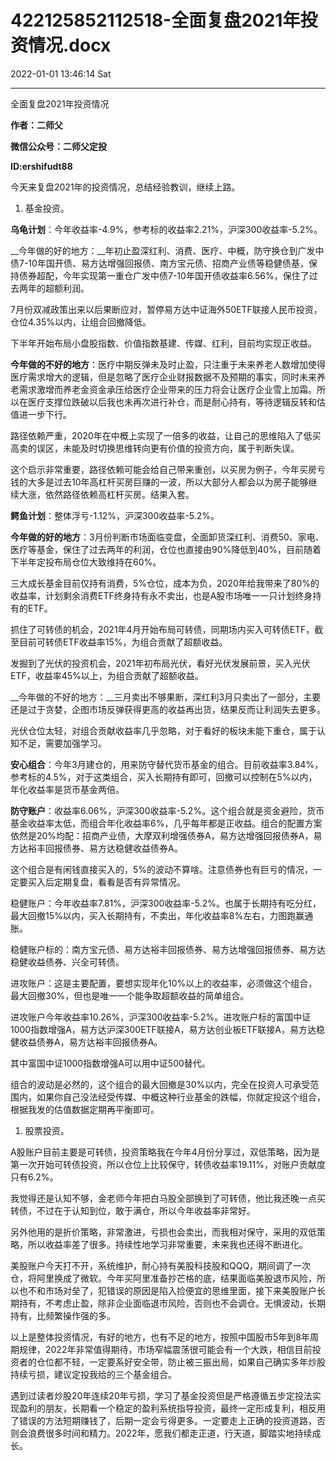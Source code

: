 # 422125852112518-全面复盘2021年投资情况.docx

2022-01-01 13:46:14 Sat

----

全面复盘2021年投资情况

__作者：二师父__

__微信公众号：二师父定投__

__ID:ershifudt88__

今天来复盘2021年的投资情况，总结经验教训，继续上路。

1. 基金投资。

__乌龟计划__：今年收益率\-4\.9%，参考标的收益率2\.21%，沪深300收益率\-5\.2%。

__今年做的好的地方：__年初止盈深红利、消费、医疗、中概，防守换仓到广发中债7\-10年国开债、易方达增强回报债、南方宝元债、招商产业债等稳健债基，保持债券超配，今年实现第一重仓广发中债7\-10年国开债收益率6\.56%，保住了过去两年的超额利润。

7月份双减政策出来以后果断应对，暂停易方达中证海外50ETF联接人民币投资，仓位4\.35%以内，让组合回撤降低。

下半年开始布局小盘股指数、价值指数基建、传媒、红利，目前均实现正收益。

__今年做的不好的地方__：医疗中期反弹未及时止盈，只注重于未来养老人数增加使得医疗需求增大的逻辑，但是忽略了医疗企业财报数据不及预期的事实，同时未来养老需求激增而养老金资金承压给医疗企业带来的压力将会让医疗企业雪上加霜。所以在医疗支撑位跌破以后我也未再次进行补仓，而是耐心持有，等待逻辑反转和估值进一步下行。

路径依赖严重，2020年在中概上实现了一倍多的收益，让自己的思维陷入了低买高卖的误区，未能及时切换思维转向更有价值的投资方向，属于判断失误。

这个启示非常重要，路径依赖可能会给自己带来重创，以买房为例子，今年买房亏钱的大多是过去10年高杠杆买房巨赚的一波，所以大部分人都会以为房子能够继续大涨，依然路径依赖高杠杆买房。结果入套。

__鳄鱼计划__：整体浮亏\-1\.12%，沪深300收益率\-5\.2%。

__今年做的好的地方__：3月份判断市场面临变盘，全面卸货深红利、消费50、家电、医疗等基金，保住了过去两年的利润，仓位也直接由90%降低到40%，目前随着下半年定投布局仓位大致维持在60%。

三大成长基金目前仅持有消费，5%仓位，成本为负，2020年给我带来了80%的收益率，计划剩余消费ETF终身持有永不卖出，也是A股市场唯一一只计划终身持有的ETF。

抓住了可转债的机会，2021年4月开始布局可转债，同期场内买入可转债ETF，截至目前可转债ETF收益率15%，为组合贡献了超额收益。

发掘到了光伏的投资机会，2021年初布局光伏，看好光伏发展前景，买入光伏ETF，收益率45%以上，为组合贡献了超额收益。

__今年做的不好的地方：__三月卖出不够果断，深红利3月只卖出了一部分，主要还是过于贪婪，企图市场反弹获得更高的收益再出货，结果反而让利润失去更多。

光伏仓位太轻，对组合贡献收益率几乎忽略，对于看好的板块未能下重仓，属于认知不足，需要加强学习。

__安心组合__：今年3月建仓的，用来防守替代货币基金的组合。目前收益率3\.84%，参考标的4\.5%，对于这类组合，买入长期持有即可，回撤可以控制在5%以内，年化收益率是货币基金两倍。

__防守账户__：收益率6\.06%，沪深300收益率\-5\.2%。这个组合就是资金避险，货币基金收益率太低，而组合年化收益率6%，几乎每年都是正收益。组合的配置方案依然是20%均配：招商产业债，大摩双利增强债券A，易方达增强回报债券A，易方达裕丰回报债券、易方达稳健收益债券A。

这个组合是有闲钱直接买入的，5%的波动不算啥。注意债券也有巨亏的情况，一定要买入后定期复盘，看看是否有异常情况。

稳健账户：今年收益率7\.81%，沪深300收益率\-5\.2%。也属于长期持有吃分红，最大回撤15%以内，买入长期持有，不卖出，年化收益率8%左右，力图跑赢通胀。

稳健账户标的：南方宝元债、易方达裕丰回报债券、易方达增强回报债券、易方达稳健收益债券、兴全可转债。

进攻账户：这是主要配置，要想实现年化10%以上的收益率，必须做这个组合，最大回撤30%，但也是唯一一个能争取超额收益的简单组合。

进攻账户今年收益率10\.26%，沪深300收益率\-5\.2%。进攻账户标的富国中证1000指数增强A，易方达沪深300ETF联接A，易方达创业板ETF联接A，易方达稳健收益债券A，易方达裕丰回报债券A。

其中富国中证1000指数增强A可以用中证500替代。

组合的波动是必然的，这个组合的最大回撤是30%以内，完全在投资人可承受范围内，如果你自己没法经受传媒、中概这种行业基金的跌幅，你就定投这个组合，根据我发的估值数据定期再平衡即可。

1. 股票投资。

A股账户目前主要是可转债，投资策略我在今年4月份分享过，双低策略，因为是第一次开始可转债投资，所以仓位上比较保守，转债收益率19\.11%，对账户贡献度只有6\.2%。

我觉得还是认知不够，金老师今年把白马股全部换到了可转债，他比我还晚一点买转债，不过在于认知到位，敢于满仓，所以今年收益率非常好。

另外他用的是折价策略，非常激进，亏损也会卖出，而我相对保守，采用的双低策略，所以收益率差了很多。持续性地学习非常重要，未来我也还得不断进化。

美股账户今天打不开，系统维护，耐心持有美股科技股和QQQ，期间调了一次仓，将阿里换成了微软。今年买阿里准备抄芒格的底，结果面临美股退市风险，所以也不和市场对垒了，犯错误的原因是陷入捡便宜的思维里面，接下来美股账户长期持有，不考虑止盈，除非企业面临退市风险，否则也不会调仓。无惧波动，长期持有，比频繁操作强的多。

以上是整体投资情况，有好的地方，也有不足的地方，按照中国股市5年到8年周期规律，2022年非常值得期待，市场窄幅震荡很可能会有一个大跌，相信目前投资者的仓位都不轻，一定要系好安全带，防止被三振出局，如果自己确实多年炒股持续亏损，建议定投我给的三个基金组合。

遇到过读者炒股20年连续20年亏损，学习了基金投资但是严格遵循五步定投法实现盈利的朋友，长期看一个稳定的盈利系统指导投资，最终一定形成复利，相反用了错误的方法短期赚钱了，后期一定会亏得更多。一定要走上正确的投资道路，否则会浪费很多时间和精力。2022年，愿我们都走正道，行天道，脚踏实地持续成长。

